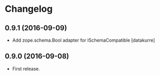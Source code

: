 Changelog
=========

0.9.1 (2016-09-09)
------------------

- Add zope.schema.Bool adapter for ISchemaCompatible
  [datakurre]

0.9.0 (2016-09-08)
------------------

- First release.
